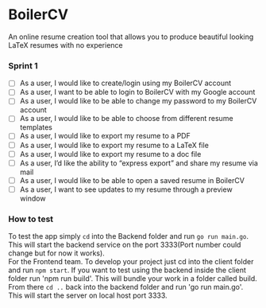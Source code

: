 # BoilerCV
An online resume creation tool that allows you to produce beautiful looking LaTeX resumes with no experience 

### Sprint 1   
- [ ] As a user, I would like to create/login using my BoilerCV account  
- [ ] As a user, I want to be able to login to BoilerCV with my Google account  
- [ ] As a user, I would like to be able to change my password to my BoilerCV account  
- [ ] As a user, I would like to be able to choose from different resume templates  
- [ ] As a user, I would like to export my resume to a PDF    
- [ ] As a user, I would like to export my resume to a LaTeX file  
- [ ] As a user, I would like to export my resume to a doc file  
- [ ] As a user, I’d like the ability to “express export” and share my resume via mail  
- [ ] As a user, I would like to be able to open a saved resume in BoilerCV  
- [ ] As a user, I want to see updates to my resume through a preview window  

### How to test  
To test the app simply `cd` into the Backend folder and run `go run main.go`. This will start the backend service on the port 3333(Port number could change but for now it works).  
For the Frontend team. To develop your project just cd into the client folder and run `npm start`. If you want to test using the backend inside the client folder run 'npm run build'. This will bundle your work in a folder called build. From there `cd ..` back into the backend folder and run 'go run main.go'. This will start the server on local host port 3333.